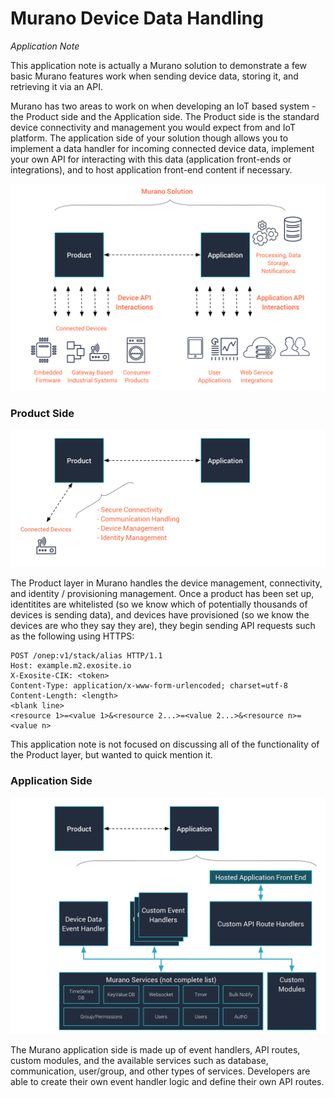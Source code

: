 # Murano Device Data Handling
_Application Note_

This application note is actually a Murano solution to demonstrate a few basic Murano features work when sending device data, storing it, and retrieving it via an API.


Murano has two areas to work on when developing an IoT based system - the Product side and the Application side.  The Product side is the standard device connectivity and management you would expect from and IoT platform.  The application side of your solution though allows you to implement a data handler for incoming connected device data, implement your own API for interacting with this data (application front-ends or integrations), and to host application front-end content if necessary.

![Murano Overview](graphics/overview.png)

### Product Side

![Product overview](graphics/product_overview.png)

The Product layer in Murano handles the device management, connectivity, and identity / provisioning management.  Once a product has been set up, identitites are whitelisted (so we know which of potentially thousands of devices is sending data), and devices have provisioned (so we know the devices are who they say they are), they begin sending API requests such as the following using HTTPS:

```
POST /onep:v1/stack/alias HTTP/1.1
Host: example.m2.exosite.io
X-Exosite-CIK: <token>
Content-Type: application/x-www-form-urlencoded; charset=utf-8
Content-Length: <length>
<blank line>
<resource 1>=<value 1>&<resource 2...>=<value 2...>&<resource n>=<value n>
```

This application note is not focused on discussing all of the functionality of the Product layer, but wanted to quick mention it.

### Application Side

![Application overview](graphics/application_overview.png)

The Murano application side is made up of event handlers, API routes, custom modules, and the available services such as database, communication, user/group, and other types of services.  Developers are able to create their own event handler logic and define their own API routes.
